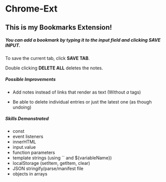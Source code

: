 # Chrome-Ext
 
## This is my Bookmarks Extension!

##### You can add a bookmark by typing it to the input field and clicking **SAVE INPUT**.

To save the current tab, click **SAVE TAB**.

Double clicking **DELETE ALL** deletes the notes.

##### Possible Improvements

- Add notes instead of links that render as text (Without *a* tags)

- Be able to delete individual entries or just the latest one (as though undoing)

##### Skills Demonstrated

- const
- event listeners
- innerHTML
- input.value
- function parameters
- template strings (using `` and ${variableName})
- localStorage (setItem, getItem, clear)
- JSON stringify/parse/manifest file
- objects in arrays